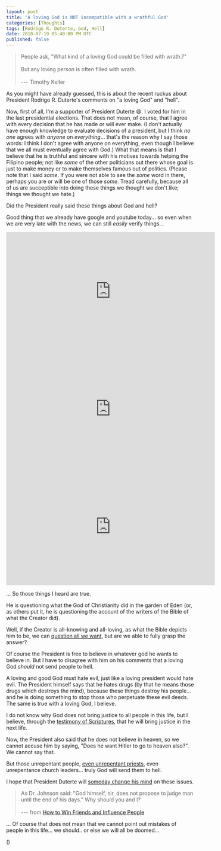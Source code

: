 ```yaml
---
layout: post
title: 'A loving God is NOT incompatible with a wrathful God'
categories: [Thoughts]
tags: [Rodrigo R. Duterte, God, Hell]
date: 2018-07-19 05:40:00 PM UTC
published: false
---
```


<!-- July 19, 2018 01:44:00 AM Philippine Time -->

> People ask, "What kind of a loving God could be filled with wrath.?"
<br /><br />
But any loving person is often filled with wrath.
<br /><br />
 --- Timothy Keller


As you might have already guessed, this is about the recent ruckus about President Rodrigo R. Duterte's comments on "a loving God" and "hell".

<!--more-->

Now, first of all, I'm a supporter of President Duterte :smile:. I voted for him in the last presidential elections. That does not mean, of course, that I agree with every decision that he has made or will ever make. (I don't actually have enough knowledge to evaluate decisions of a president, but I think _no one_ agrees with _anyone_ on _everything_... that's the reason why I say those words: I think I don't agree with anyone on everything, even though I believe that we all must eventually agree with God.) What that means is that I believe that he is truthful and sincere with his motives towards helping the Filipino people; not like _some_ of the other politicians out there whose goal is just to make money or to make themselves famous out of politics. (Please note that I said _some_. If you were not able to see the _some_ word in there, perhaps you are or will be one of those _some_. Tread carefully, because all of us are succeptible into doing these things we thought we don't like; things we thought we hate.)

Did the President really said these things about God and hell?

Good thing that we already have google and youtube today... so even when we are very late with the news, we can still _easily_ verify things...


<iframe width="560" height="315" src="https://www.youtube.com/embed/LYC8bm3HIio" frameborder="0" allow="autoplay; encrypted-media" allowfullscreen></iframe>


<iframe width="560" height="315" src="https://www.youtube.com/embed/6oeDraf1k7w" frameborder="0" allow="autoplay; encrypted-media" allowfullscreen></iframe>


<iframe width="560" height="315" src="https://www.youtube.com/embed/CRrOAWiXJh8" frameborder="0" allow="autoplay; encrypted-media" allowfullscreen></iframe>


... So those things I heard are true.

He is questioning what the God of Christianity did in the garden of Eden (or, as others put it, he is questioning the account of the writers of the Bible of what the Creator did).

Well, if the Creator is all-knowing and all-loving, as what the Bible depicts him to be, we can [question all we want](https://www.gotquestions.org/question-God.html), but are we able to fully grasp the answer?


Of course the President is free to believe in whatever god he wants to believe in. But I have to disagree with him on his comments that a loving God _should_ not send people to hell.

A loving and good God must hate evil, just like a loving president would hate evil. The President himself says that he hates drugs (by that he means those drugs which destroys the mind), because these things destroy his people... and he is doing something to stop those who perpetuate these evil deeds. The same is true with a loving God, I believe.

I do not know why God does not bring justice to all people in this life, but I believe, through the [testimony of Scriptures](https://www.gotquestions.org/trust-the-Bible.html), that he will bring justice in the next life.

Now, the President also said that he does not believe in heaven, so we cannot accuse him by saying, "Does he want Hitler to go to heaven also?". We cannot say that.

But those unrepentant people, [even unrepentant priests](https://www.youtube.com/watch?v=HQlDs6-woVM), even unrepentance church leaders... truly God will send them to hell.


I hope that President Duterte will [someday change his mind](
http://philippinereporter.com/2018/07/13/will-duterte-go-to-hell-or-heaven/
) on these issues.

> As Dr. Johnson said: "God himself, sir, does not propose to judge man until the end of his days." Why should you and I?
<br /><br />
 --- from [How to Win Friends and Influence People](https://www.bookdepository.com/book/9780091906818?a_aid=jflaga)

... Of course that does not mean that we cannot point out mistakes of people in this life... we should.. or else we will all be doomed...

()

